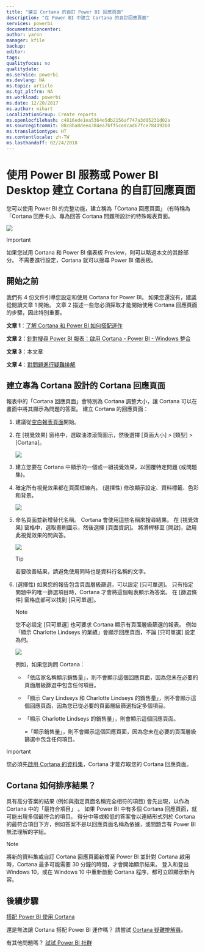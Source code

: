 ```yaml
---
title: "建立 Cortana 的自訂 Power BI 回應頁面"
description: "在 Power BI 中建立 Cortana 的自訂回應頁面"
services: powerbi
documentationcenter: 
author: yaron
manager: kfile
backup: 
editor: 
tags: 
qualityfocus: no
qualitydate: 
ms.service: powerbi
ms.devlang: NA
ms.topic: article
ms.tgt_pltfrm: NA
ms.workload: powerbi
ms.date: 12/20/2017
ms.author: mihart
LocalizationGroup: Create reports
ms.openlocfilehash: c4816ede1ea5364e5db2156af747a3d05231d02a
ms.sourcegitcommit: 88c8ba8dee4384ea7bff5cedcad67fce784d92b0
ms.translationtype: HT
ms.contentlocale: zh-TW
ms.lasthandoff: 02/24/2018
---
```

# <a name="use-power-bi-service-or-power-bi-desktop-to-create-a-custom-answer-page-for-cortana"></a>使用 Power BI 服務或 Power BI Desktop 建立 Cortana 的自訂回應頁面
您可以使用 Power BI 的完整功能，建立稱為「Cortana 回應頁面」 (有時稱為「Cortana 回應卡」)、專為回答 Cortana 問題所設計的特殊報表頁面。

![](media/service-cortana-answer-cards/power-bi-cortana.png)

> [!IMPORTANT]
> 如果您試用 Cortana 和 Power BI 儀表板 Preview，則可以略過本文的其餘部分。 不需要進行設定，Cortana 就可以搜尋 Power BI 儀表板。
> 
> 

## <a name="before-you-begin"></a>開始之前
我們有 4 份文件引導您設定和使用 Cortana for Power BI。 如果您還沒有，建議從閱讀文章 1 開始。 文章 2 描述一些您必須採取才能開始使用 Cortana 回應頁面的步驟，因此特別重要。

**文章 1**：[了解 Cortana 和 Power BI 如何搭配運作](service-cortana-intro.md)

**文章 2**：[針對搜尋 Power BI 報表：啟用 Cortana - Power BI - Windows 整合](service-cortana-enable.md)

**文章 3**：本文章

**文章 4**：[對問題進行疑難排解](service-cortana-troubleshoot.md)

## <a name="create-a-cortana-answer-page-designed-specifically-for-cortana"></a>建立專為 Cortana 設計的 Cortana 回應頁面
報表中的「Cortana 回應頁面」會特別為 Cortana 調整大小，讓 Cortana 可以在畫面中將其顯示為問題的答案。  建立 Cortana 的回應頁面：

1. 建議從[空白報表頁面](power-bi-report-add-page.md)開始。
2. 在 [視覺效果] 窗格中，選取油漆滾筒圖示，然後選擇 [頁面大小] > [類型] > [Cortana]。
   
    ![](media/service-cortana-answer-cards/pbi-cortana-page-size-new.png)
3. 建立您要在 Cortana 中顯示的一個或一組視覺效果，以回覆特定問題 (或問題集)。
4. 確定所有視覺效果都在頁面框線內。  (選擇性) 修改顯示設定、資料標籤、色彩和背景。  
   
    ![](media/service-cortana-answer-cards/pbi_cortana_modify-new.png)
5. 命名頁面並新增替代名稱。  Cortana 會使用這些名稱來搜尋結果。 在 [視覺效果] 窗格中，選取畫刷圖示，然後選擇 [頁面資訊]。 將滑桿移至 [開啟]，啟用此視覺效果的問與答。
   
    ![](media/service-cortana-answer-cards/pbi_cortana_names-newer.png)
   
   > [!TIP]
   > 若要改善結果，請避免使用同時也是資料行名稱的文字。
   > 
   > 
6. (選擇性) 如果您的報告包含頁面層級篩選，可以設定 [只可單選]。 只有指定問題中的唯一篩選項目時，Cortana 才會將這個報表顯示為答案。 在 [篩選條件] 窗格底部可以找到 [只可單選]。
   
   > [!NOTE]
   > 您不必設定 [只可單選] 也可要求 Cortana 顯示有頁面層級篩選的報表。  例如「顯示 Charlotte Lindseys 的業績」會顯示回應頁面，不論 [只可單選] 設定為何。
   > 
   > 
   
     ![](media/service-cortana-answer-cards/pbi-cortana-single-selection-new.png)
   
      例如，如果您詢問 Cortana：
   
   * 「依店家名稱顯示銷售量」，則不會顯示這個回應頁面，因為您未在必要的頁面層級篩選中包含任何項目。
   * 「顯示 Cary Lindseys 和 Charlotte Lindseys 的銷售量」，則不會顯示這個回應頁面，因為您已從必要的頁面層級篩選指定多個項目。
   * 「顯示 Charlotte Lindseys 的銷售量」，則會顯示這個回應頁面。
     
     =「顯示銷售量」，則不會顯示這個回應頁面，因為您未在必要的頁面層級篩選中包含任何項目。

> [!IMPORTANT]
> 您必須先[啟用 Cortana 的資料集](service-cortana-enable.md)，Cortana 才能存取您的 Cortana 回應頁面。
> 
> 

## <a name="how-does-cortana-order-the-results"></a>Cortana 如何排序結果？
具有高分答案的結果 (例如與指定頁面名稱完全相符的項目) 會先出現，以作為 Cortana 中的「最符合項目」  。 如果 Power BI 中有多個 Cortana 回應頁面，就可能出現多個最符合的項目。 得分中等或較低的答案會以連結形式列於 Cortana 的最符合項目下方，例如答案不是以回應頁面名稱為依據，或問題含有 Power BI 無法理解的字組。

> [!NOTE]
> 將新的資料集或自訂 Cortana 回應頁面新增至 Power BI 並針對 Cortana 啟用時，Cortana 最多可能需要 30 分鐘的時間，才會開始顯示結果。 登入和登出 Windows 10，或在 Windows 10 中重新啟動 Cortana 程序，都可立即顯示新內容。
> 
> 

## <a name="next-steps"></a>後續步驟
[搭配 Power BI 使用 Cortana](service-cortana-intro.md)

還是無法讓 Cortana 搭配 Power BI 運作嗎？  請嘗試 [Cortana 疑難排解員](service-cortana-troubleshoot.md)。

有其他問題嗎？ [試試 Power BI 社群](http://community.powerbi.com/)

